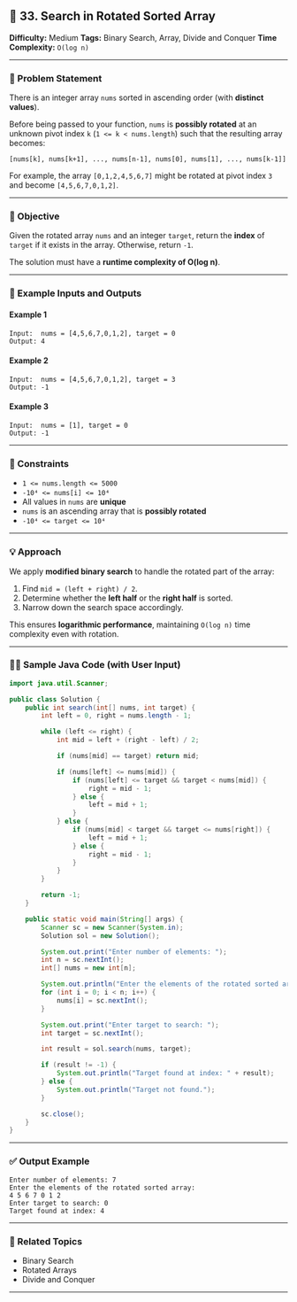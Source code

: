 
## 📘 33. Search in Rotated Sorted Array

**Difficulty:** Medium
**Tags:** Binary Search, Array, Divide and Conquer
**Time Complexity:** `O(log n)`

---

### 🧩 Problem Statement

There is an integer array `nums` sorted in ascending order (with **distinct values**).

Before being passed to your function, `nums` is **possibly rotated** at an unknown pivot index `k` (`1 <= k < nums.length`) such that the resulting array becomes:

```
[nums[k], nums[k+1], ..., nums[n-1], nums[0], nums[1], ..., nums[k-1]]
```

For example, the array `[0,1,2,4,5,6,7]` might be rotated at pivot index `3` and become `[4,5,6,7,0,1,2]`.

---

### 🎯 Objective

Given the rotated array `nums` and an integer `target`, return the **index** of `target` if it exists in the array. Otherwise, return `-1`.

The solution must have a **runtime complexity of O(log n)**.

---

### 🧪 Example Inputs and Outputs

#### Example 1

```
Input:  nums = [4,5,6,7,0,1,2], target = 0  
Output: 4
```

#### Example 2

```
Input:  nums = [4,5,6,7,0,1,2], target = 3  
Output: -1
```

#### Example 3

```
Input:  nums = [1], target = 0  
Output: -1
```

---

### 📌 Constraints

* `1 <= nums.length <= 5000`
* `-10⁴ <= nums[i] <= 10⁴`
* All values in `nums` are **unique**
* `nums` is an ascending array that is **possibly rotated**
* `-10⁴ <= target <= 10⁴`

---

### 💡 Approach

We apply **modified binary search** to handle the rotated part of the array:

1. Find `mid = (left + right) / 2`.
2. Determine whether the **left half** or the **right half** is sorted.
3. Narrow down the search space accordingly.

This ensures **logarithmic performance**, maintaining `O(log n)` time complexity even with rotation.

---

### 🧑‍💻 Sample Java Code (with User Input)

```java
import java.util.Scanner;

public class Solution {
    public int search(int[] nums, int target) {
        int left = 0, right = nums.length - 1;

        while (left <= right) {
            int mid = left + (right - left) / 2;

            if (nums[mid] == target) return mid;

            if (nums[left] <= nums[mid]) {
                if (nums[left] <= target && target < nums[mid]) {
                    right = mid - 1;
                } else {
                    left = mid + 1;
                }
            } else {
                if (nums[mid] < target && target <= nums[right]) {
                    left = mid + 1;
                } else {
                    right = mid - 1;
                }
            }
        }

        return -1;
    }

    public static void main(String[] args) {
        Scanner sc = new Scanner(System.in);
        Solution sol = new Solution();

        System.out.print("Enter number of elements: ");
        int n = sc.nextInt();
        int[] nums = new int[n];

        System.out.println("Enter the elements of the rotated sorted array:");
        for (int i = 0; i < n; i++) {
            nums[i] = sc.nextInt();
        }

        System.out.print("Enter target to search: ");
        int target = sc.nextInt();

        int result = sol.search(nums, target);

        if (result != -1) {
            System.out.println("Target found at index: " + result);
        } else {
            System.out.println("Target not found.");
        }

        sc.close();
    }
}
```

---

### ✅ Output Example

```
Enter number of elements: 7  
Enter the elements of the rotated sorted array:  
4 5 6 7 0 1 2  
Enter target to search: 0  
Target found at index: 4
```

---

### 📎 Related Topics

* Binary Search
* Rotated Arrays
* Divide and Conquer

---
